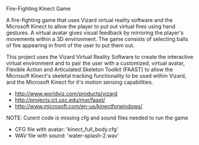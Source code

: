 Fire-Fighting Kinect Game

A fire-fighting game that uses Vizard virtual reality software and the Microsoft Kinect to allow the player to put out virtual fires using hand gestures. A virtual avatar gives visual feedback by mirroring the player's movements within a 3D environment. The game consists of selecting balls of fire appearing in front of the user to put them out. 


This project uses the Vizard Virtual Reality Software to create the interactive virtual environment and to pair the user with a customized, virtual avatar, Flexible Action and Articulated Skeleton Toolkit (FAAST) to allow the Microsoft Kinect's skeletal tracking functionality to be used within Vizard, and the Microsoft Kinect for it's motion sensing capabilities. 
- http://www.worldviz.com/products/vizard
- http://projects.ict.usc.edu/mxr/faast/
- http://www.microsoft.com/en-us/kinectforwindows/

NOTE: Curent code is missing cfg and sound files needed to run the game
- CFG file with avatar: 'kinect_full_body.cfg'
- WAV file with sound: 'water-splash-2.wav'
